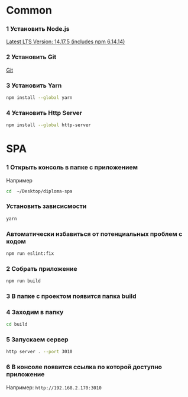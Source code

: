 # Common

### 1 Установить Node.js

[Latest LTS Version: 14.17.5 (includes npm 6.14.14)](https://nodejs.org/en/download/)

### 2 Установить Git

[Git](https://git-scm.com/downloads)

### 3 Установить Yarn

```bash
npm install --global yarn
```

### 4 Установить Http Server

```bash
npm install --global http-server
```

# SPA

### 1 Открыть консоль в папке с приложением

Например
```bash
cd  ~/Desktop/diploma-spa 
```

### Установить зависисмости
```bash
yarn
```

### Автоматически избавиться от потенциальных проблем с кодом
```bash
npm run eslint:fix
```

### 2 Собрать приложение
```bash
npm run build
```

### 3 В папке с проектом появится папка build

### 4 Заходим в папку
```bash
cd build
```

### 5 Запускаем сервер

```bash
http server . --port 3010
```

### 6 В консоле появится ссылка по которой доступно приложение

Например: `http://192.168.2.170:3010`
